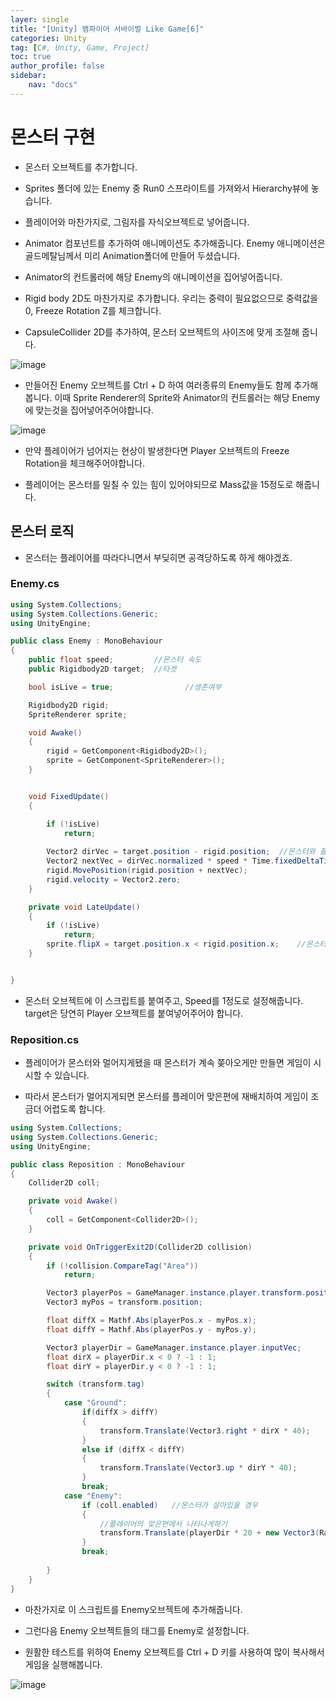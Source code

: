 ```yaml
---
layer: single
title: "[Unity] 뱀파이어 서바이벌 Like Game[6]"
categories: Unity
tag: [C#, Unity, Game, Project]
toc: true
author_profile: false
sidebar: 
    nav: "docs"
---
```




# 몬스터 구현

- 몬스터 오브젝트를 추가합니다.

- Sprites 폴더에 있는 Enemy 중 Run0 스프라이트를 가져와서 Hierarchy뷰에 놓습니다.

- 플레이어와 마찬가지로, 그림자를 자식오브젝트로 넣어줍니다.

- Animator 컴포넌트를 추가하여 애니메이션도 추가해줍니다. Enemy 애니메이션은 골드메탈님께서 미리 Animation폴더에 만들어 두셨습니다.

- Animator의 컨트롤러에 해당 Enemy의 애니메이션을 집어넣어줍니다.

- Rigid body 2D도 마찬가지로 추가합니다. 우리는 중력이 필요없으므로 중력값을 0, Freeze Rotation Z를 체크합니다.

- CapsuleCollider 2D를 추가하여, 몬스터 오브젝트의 사이즈에 맞게 조절해 줍니다.

![image](/images/2023-08-28/capture_1.png)


- 만들어진 Enemy 오브젝트를 Ctrl + D 하여 여러종류의 Enemy들도 함께 추가해봅니다. 이때 Sprite Renderer의 Sprite와 Animator의 컨트롤러는 해당 Enemy에 맞는것을 집어넣어주어야합니다.


![image](/images/2023-08-28/capture_2.gif)

- 만약 플레이어가 넘어지는 현상이 발생한다면 Player 오브젝트의 Freeze Rotation을 체크해주어야합니다.

- 플레이어는 몬스터를 밀칠 수 있는 힘이 있어야되므로 Mass값을 15정도로 해줍니다.

## 몬스터 로직

- 몬스터는 플레이어를 따라다니면서 부딪히면 공격당하도록 하게 해야겠죠.

### Enemy.cs

```c#
using System.Collections;
using System.Collections.Generic;
using UnityEngine;

public class Enemy : MonoBehaviour
{
    public float speed;         //몬스터 속도
    public Rigidbody2D target;  //타겟

    bool isLive = true;                //생존여부

    Rigidbody2D rigid;
    SpriteRenderer sprite;

    void Awake()
    {
        rigid = GetComponent<Rigidbody2D>();
        sprite = GetComponent<SpriteRenderer>();
    }


    void FixedUpdate()
    {

        if (!isLive)
            return;
       
        Vector2 dirVec = target.position - rigid.position;  //몬스터와 플레이어의 위치차이(방향)
        Vector2 nextVec = dirVec.normalized * speed * Time.fixedDeltaTime;
        rigid.MovePosition(rigid.position + nextVec);
        rigid.velocity = Vector2.zero;
    }

    private void LateUpdate()
    {
        if (!isLive)
            return;
        sprite.flipX = target.position.x < rigid.position.x;    //몬스터가 바라보는 방향설정
    }


}

```

- 몬스터 오브젝트에 이 스크립트를 붙여주고, Speed를 1정도로 설정해줍니다. target은 당연히 Player 오브젝트를 붙여넣어주어야 합니다.

### Reposition.cs

- 플레이어가 몬스터와 멀어지게됐을 때 몬스터가 계속 쫒아오게만 만들면 게임이 시시할 수 있습니다.

- 따라서 몬스터가 멀어지게되면 몬스터를 플레이어 맞은편에 재배치하여 게임이 조금더 어렵도록 합니다.

```c#
using System.Collections;
using System.Collections.Generic;
using UnityEngine;

public class Reposition : MonoBehaviour
{
    Collider2D coll;

    private void Awake()
    {
        coll = GetComponent<Collider2D>();
    }

    private void OnTriggerExit2D(Collider2D collision)
    {
        if (!collision.CompareTag("Area"))
            return;

        Vector3 playerPos = GameManager.instance.player.transform.position; //플레이어 위치
        Vector3 myPos = transform.position;

        float diffX = Mathf.Abs(playerPos.x - myPos.x);
        float diffY = Mathf.Abs(playerPos.y - myPos.y);

        Vector3 playerDir = GameManager.instance.player.inputVec;
        float dirX = playerDir.x < 0 ? -1 : 1;
        float dirY = playerDir.y < 0 ? -1 : 1;

        switch (transform.tag)
        {
            case "Ground":
                if(diffX > diffY)
                {
                    transform.Translate(Vector3.right * dirX * 40);     //플레이어 가고있는 방향으로 배치
                }
                else if (diffX < diffY)
                {
                    transform.Translate(Vector3.up * dirY * 40);
                }
                break;
            case "Enemy":
                if (coll.enabled)   //몬스터가 살아있을 경우
                {
                    //플레이어의 맞은편에서 나타나게하기
                    transform.Translate(playerDir * 20 + new Vector3(Random.Range(-3f, 3f), Random.Range(-3f, 3f),0f));      
                }
                break;
          
        }
    }
}

```

- 마찬가지로 이 스크립트를 Enemy오브젝트에 추가해줍니다.

- 그런다음 Enemy 오브젝트들의 태그를 Enemy로 설정합니다.

- 원활한 테스트를 위하여 Enemy 오브젝트를 Ctrl + D 키를 사용하여 많이 복사해서 게임을 실행해봅니다.

![image](/images/2023-08-28/capture_3.gif)
